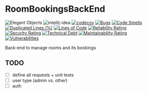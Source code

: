 # RoomBookingsBackEnd

![Elegant Objects](https://www.elegantobjects.org/badge.svg)
![intellij-idea](https://www.elegantobjects.org/intellij-idea.svg)
[![codecov](https://codecov.io/gh/RoRoche/RoomBookingsBackEnd/branch/main/graph/badge.svg)](https://codecov.io/gh/RoRoche/RoomBookingsBackEnd)
[![Bugs](https://sonarcloud.io/api/project_badges/measure?project=RoRoche_RoomBookingsBackEnd&metric=bugs)](https://sonarcloud.io/summary/new_code?id=RoRoche_RoomBookingsBackEnd)
[![Code Smells](https://sonarcloud.io/api/project_badges/measure?project=RoRoche_RoomBookingsBackEnd&metric=code_smells)](https://sonarcloud.io/summary/new_code?id=RoRoche_RoomBookingsBackEnd)
[![Duplicated Lines (%)](https://sonarcloud.io/api/project_badges/measure?project=RoRoche_RoomBookingsBackEnd&metric=duplicated_lines_density)](https://sonarcloud.io/summary/new_code?id=RoRoche_RoomBookingsBackEnd)
[![Lines of Code](https://sonarcloud.io/api/project_badges/measure?project=RoRoche_RoomBookingsBackEnd&metric=ncloc)](https://sonarcloud.io/summary/new_code?id=RoRoche_RoomBookingsBackEnd)
[![Reliability Rating](https://sonarcloud.io/api/project_badges/measure?project=RoRoche_RoomBookingsBackEnd&metric=reliability_rating)](https://sonarcloud.io/summary/new_code?id=RoRoche_RoomBookingsBackEnd)
[![Security Rating](https://sonarcloud.io/api/project_badges/measure?project=RoRoche_RoomBookingsBackEnd&metric=security_rating)](https://sonarcloud.io/summary/new_code?id=RoRoche_RoomBookingsBackEnd)
[![Technical Debt](https://sonarcloud.io/api/project_badges/measure?project=RoRoche_RoomBookingsBackEnd&metric=sqale_index)](https://sonarcloud.io/summary/new_code?id=RoRoche_RoomBookingsBackEnd)
[![Maintainability Rating](https://sonarcloud.io/api/project_badges/measure?project=RoRoche_RoomBookingsBackEnd&metric=sqale_rating)](https://sonarcloud.io/summary/new_code?id=RoRoche_RoomBookingsBackEnd)
[![Vulnerabilities](https://sonarcloud.io/api/project_badges/measure?project=RoRoche_RoomBookingsBackEnd&metric=vulnerabilities)](https://sonarcloud.io/summary/new_code?id=RoRoche_RoomBookingsBackEnd)

Back-end to manage rooms and its bookings

## TODO

- [ ] define all requests + unit tests
- [ ] user type (admin vs. other)
- [ ] auth